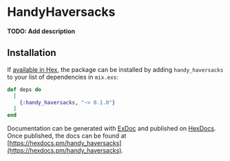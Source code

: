 # HandyHaversacks

**TODO: Add description**

## Installation

If [available in Hex](https://hex.pm/docs/publish), the package can be installed
by adding `handy_haversacks` to your list of dependencies in `mix.exs`:

```elixir
def deps do
  [
    {:handy_haversacks, "~> 0.1.0"}
  ]
end
```

Documentation can be generated with [ExDoc](https://github.com/elixir-lang/ex_doc)
and published on [HexDocs](https://hexdocs.pm). Once published, the docs can
be found at [https://hexdocs.pm/handy_haversacks](https://hexdocs.pm/handy_haversacks).

